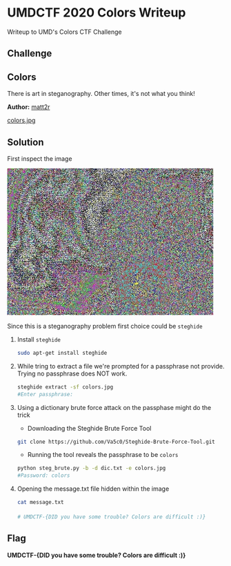 # UMDCTF 2020 Colors Writeup

Writeup to UMD's Colors CTF Challenge

## Challenge

## **Colors**

There is art in steganography. Other times, it's not what you think!

**Author:** [matt2r](https://github.com/MattRisley)

[colors.jpg](colors.jpg)



## Solution

First inspect the image

![colors.jpg](colors.jpg)


Since this is a steganography problem first choice could be `steghide`

1. Install `steghide`
    ```bash
    sudo apt-get install steghide
    ```
2. While tring to extract a file we're prompted for a passphrase not provide. Trying no passphrase does NOT work.

    ```bash
    steghide extract -sf colors.jpg 
    #Enter passphrase:
    ```
3. Using a dictionary brute force attack on the passphase might do the trick
    * Downloading the Steghide Brute Force Tool

    ```bash
    git clone https://github.com/Va5c0/Steghide-Brute-Force-Tool.git
    ```
    * Running the tool reveals the passphrase to be `colors`  

    ```bash
    python steg_brute.py -b -d dic.txt -e colors.jpg
    #Password: colors
    ```

4. Opening the message.txt file hidden within the image

    ```bash
    cat message.txt

    # UMDCTF-{DID you have some trouble? Colors are difficult :)}
    ```

## Flag

**UMDCTF-{DID you have some trouble? Colors are difficult :)}**


